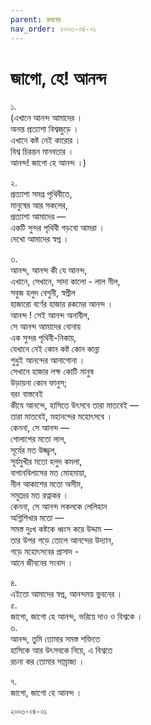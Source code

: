 ```yaml
---
parent: রুদ্ধস্বর
nav_order: ২০০৩-০৪-০১
---
```


# জাগো, হে! আনন্দ

১.  
(এখানে আনন্দ আমাদের ।  
 অনন্ত প্রত্যাশা বিশ্বজুড়ে ।  
 এখানে কষ্ট নেই কারোর ।  
 বিশ্ব চিরন্তন মানবতার ।  
 আনন্দ! জাগো হে আনন্দ ।)

২.  
প্রত্যাশা সমগ্র পৃথিবীতে,  
মানুষের আর সকলের,  
প্রত্যাশা আমাদের —  
একটি সুন্দর পৃথিবী গড়বো আমরা ।  
দেখো আমাদের স্বপ্ন ।

৩.  
আনন্দ, আনন্দ কী যে আনন্দ,  
এখানে, সেখানে, সাদা কালো - লাল নীল,  
সবুজ হলুদ বেগুনী, স্বপ্নীল  
হাজারো বর্ণের হাজার রকমের আনন্দ ।  
আনন্দ ! সেই আনন্দ অনাবীল,  
সে আনন্দ আমাদের বোনায়  
এক সুন্দর পৃথিবী-নিকায়,  
যেখানে নেই কোন কষ্ট কোন কান্না  
শুধুই আনন্দের আনাগোনা ।  
সেখানে হাজার লক্ষ কোটি মানুষ  
উড়ায়না কোন ফানুস;  
বরং বাস্তবেই  
কীযে আনন্দে, হাসিতে উৎসবে তারা মাতবেই —  
তারা মাতবেই, মহানন্দের মহোৎসবে ।  
কেননা, সে আনন্দ —  
গোলাপের মতো লাল,  
সূর্যের মত উজ্জ্বল,  
সূর্যমুখীর মতো হলুদ কমলা,  
বাগানবিলাসের মত মোহমায়া,  
নীল আকাশের মতো অসীম,  
সমুদ্রের মত রত্নাকর ।  
কেননা, সে আনন্দ লকলকে লেলিহান  
অগ্নিশিখার মতো —  
সমস্ত দুঃখ কষ্টকে ধ্বংস করে উদ্দাম —  
তার উপর গড়ে তোলে আনন্দের উদ্যান,  
গড়ে মহোৎসবের প্রাসাদ -  
আনে জীবনের সংবাদ ।

৪.  
এইতো আমাদের স্বপ্ন, আনন্দময় ভুবনের ।  
৫.  
জাগো, জাগো হে আনন্দ, ভরিয়ে দাও ও বিশ্বকে ।  
৬.  
আনন্দ, তুমি তোমার সমস্ত শক্তিতে  
হাসিকে আর উৎসবকে নিয়ে, এ বিশ্বতে  
রচনা কর তোমার সাম্রাজ্য ।

৭.  
জাগো, জাগো হে আনন্দ ।

`২০০৩-০৪-০১`

